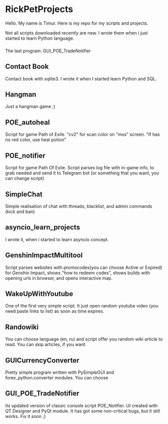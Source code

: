 # RickPetProjects
Hello.
My name is Timur.
Here is my repo for my scripts and projects.

Not all scripts downloaded recently are new. I wrote them when i just started to learn Python language.
###
The last program: GUI_POE_TradeNotifier

## Contact Book
Contact book with sqlite3. I wrote it when I started learn Python and SQL.

## Hangman
Just a hangman game ;)

## POE_autoheal
Script for game Path of Exile. "cv2" for scan color on "mss" screen.
"If has no red color, use heal potion"

## POE_notifier
Script for game Path Of Exile. Script parses log file with in-game info, to grab needed and send it to Telegram bot (or something that you want, you can change script)

## SimpleChat
Simple realisation of chat with threads, blacklist, and admin commands (kick and ban)

## asyncio_learn_projects
I wrote it, when i started to learn asyncio concept.

## GenshinImpactMultitool
Script parses websites with promocodes(you can choose Active or Expired) for Genshin Impact, shows "how to redeem codes", shows builds with opening urls in browser, and opens interactive map.

## WakeUpWithYoutube
One of the first very simple script. It just open random youtube video (you need paste links to list) as soon as time expires.

## Randowiki
You can choose language (en, ru) and script offer you random wiki article to read. You can skip articles, if you want.

## GUICurrencyConverter
Pretty simple program written with PySimpleGUI and forex_python.converter modules. You can choose 

## GUI_POE_TradeNotifier
Its updated version of classic console script POE_Notifier. UI created with QT Designer and PyQt module. It has got some non-critical bugs, but it still works. Fix it soon ;)
